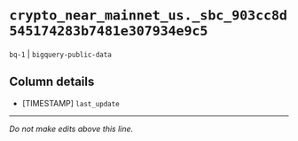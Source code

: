 # `crypto_near_mainnet_us._sbc_903cc8d545174283b7481e307934e9c5`
`bq-1` | `bigquery-public-data`

## Column details
* [TIMESTAMP] `last_update`

-------------------------------------------------------------------------------
*Do not make edits above this line.*
